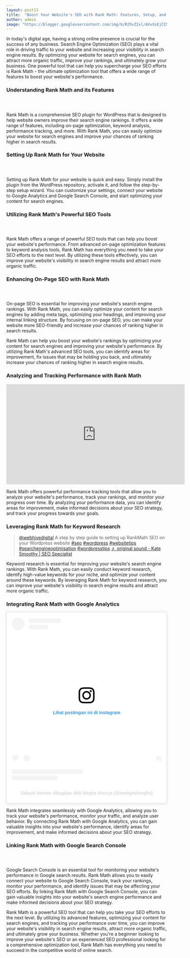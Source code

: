 ```yaml
---
layout: post13
title:  "Boost Your Website's SEO with Rank Math: Features, Setup, and Tools"
author: admin
image: "https://blogger.googleusercontent.com/img/b/R29vZ2xl/AVvXsEjCCM-Qou6XSlSEfL5AiPG7o2BVaUbp8PIJkIqrdjaHAg3e9bna0nUVBeoBt9hmDe4eYWN1vuJlG1nov4wyBkzDcNH9JGF6e9F6mLHBwNy9CZwIN90TsTYitM-yudYO6gBl12rOHAEstMbJkYVKdD67oN_cMxMJ7T8n-DWYLpTuYpcgQ7yOiELK6I031S5g/s1600/20240503_202055.jpg"
---
```







<p>In today's digital age, having a strong online presence is crucial for the success of any business. Search Engine Optimization (SEO) plays a vital role in driving traffic to your website and increasing your visibility in search engine results. By optimizing your website for search engines, you can attract more organic traffic, improve your rankings, and ultimately grow your business. One powerful tool that can help you supercharge your SEO efforts is Rank Math - the ultimate optimization tool that offers a wide range of features to boost your website's performance.</p>
<h3>Understanding Rank Math and its Features</h3>

<div class="separator" style="clear: both;"><a href="https://blogger.googleusercontent.com/img/b/R29vZ2xl/AVvXsEhW_C1tEvV_OJokLWyuiLmtUC4an4dV4lqcNYjhkTcCu49eFrWfsnFkkliiltBIMZpwjzl0KbNrDAMPO3iaUVyMos2I5netTxrNV3CSaK2GS_m50TaR9wlG5glZhEf1myDLpnACHQyZ1b-We5nvE6kDk-OPxqQE8npWw9Rh0smjgdbXRTezf3sL3heB1T7E/s1600/20240503_202119.jpg" style="display: block; padding: 1em 0; text-align: center; "><img alt="" border="0" data-original-height="374" data-original-width="665" src="https://blogger.googleusercontent.com/img/b/R29vZ2xl/AVvXsEhW_C1tEvV_OJokLWyuiLmtUC4an4dV4lqcNYjhkTcCu49eFrWfsnFkkliiltBIMZpwjzl0KbNrDAMPO3iaUVyMos2I5netTxrNV3CSaK2GS_m50TaR9wlG5glZhEf1myDLpnACHQyZ1b-We5nvE6kDk-OPxqQE8npWw9Rh0smjgdbXRTezf3sL3heB1T7E/s1600/20240503_202119.jpg"/></a></div>
<p>Rank Math is a comprehensive SEO plugin for WordPress that is designed to help website owners improve their search engine rankings. It offers a wide range of features, including on-page optimization, keyword analysis, performance tracking, and more. With Rank Math, you can easily optimize your website for search engines and improve your chances of ranking higher in search results.</p>
<h3>Setting Up Rank Math for Your Website</h3>
<div class="separator" style="clear: both;"><a href="https://blogger.googleusercontent.com/img/b/R29vZ2xl/AVvXsEhtPTJYshEi21fFh9hI1Nj-P_1ra-XZVra1OHIcEL3rv4jWN2M4hypMGROMt_t9pAuR012tNZ7j9tCqv0xWegqS8Yr46oWLprIxNIOAzn5s_-EnZkFxLecpKLz3YLuMQB8-tF-6YQc_X1FYPXqmE_DL7qpITP7YvNinR4xtEUJMiThMtd_42QFH9UeSy5ZC/s1600/20240503_202019.png" style="display: block; padding: 1em 0; text-align: center; "><img alt="" border="0" data-original-height="484" data-original-width="861" src="https://blogger.googleusercontent.com/img/b/R29vZ2xl/AVvXsEhtPTJYshEi21fFh9hI1Nj-P_1ra-XZVra1OHIcEL3rv4jWN2M4hypMGROMt_t9pAuR012tNZ7j9tCqv0xWegqS8Yr46oWLprIxNIOAzn5s_-EnZkFxLecpKLz3YLuMQB8-tF-6YQc_X1FYPXqmE_DL7qpITP7YvNinR4xtEUJMiThMtd_42QFH9UeSy5ZC/s1600/20240503_202019.png"/></a></div>
<p>Setting up Rank Math for your website is quick and easy. Simply install the plugin from the WordPress repository, activate it, and follow the step-by-step setup wizard. You can customize your settings, connect your website to Google Analytics and Google Search Console, and start optimizing your content for search engines.</p>
<h3>Utilizing Rank Math's Powerful SEO Tools</h3>
<div class="separator" style="clear: both;"><a href="https://blogger.googleusercontent.com/img/b/R29vZ2xl/AVvXsEjN7X_2zaSORQRqEMw36_Q8g67RinNVGdT4Q2O1xyR-N9Endl4nxg699nhCQwhFVqi196lJT_oSjMxF3DykmP4Y0oW-6geQ_mSMAYRJ64d1yoqPl3aps3YAhbmoV7jI-WfNEair1n9wn3hyphenhyphen9l5uuGGAAMYr2_4C4H3oWZvr56E-Ebiuy0dLp7t3e11ojind/s1600/20240503_201945.png" style="display: block; padding: 1em 0; text-align: center; "><img alt="" border="0" data-original-height="269" data-original-width="478" src="https://blogger.googleusercontent.com/img/b/R29vZ2xl/AVvXsEjN7X_2zaSORQRqEMw36_Q8g67RinNVGdT4Q2O1xyR-N9Endl4nxg699nhCQwhFVqi196lJT_oSjMxF3DykmP4Y0oW-6geQ_mSMAYRJ64d1yoqPl3aps3YAhbmoV7jI-WfNEair1n9wn3hyphenhyphen9l5uuGGAAMYr2_4C4H3oWZvr56E-Ebiuy0dLp7t3e11ojind/s1600/20240503_201945.png"/></a></div>
<p>Rank Math offers a range of powerful SEO tools that can help you boost your website's performance. From advanced on-page optimization features to keyword analysis tools, Rank Math has everything you need to take your SEO efforts to the next level. By utilizing these tools effectively, you can improve your website's visibility in search engine results and attract more organic traffic.</p>
<h3>Enhancing On-Page SEO with Rank Math</h3>

<div class="separator" style="clear: both;"><a href="https://blogger.googleusercontent.com/img/b/R29vZ2xl/AVvXsEhEGltZcXMu0jq6IpK23KNq7UaCrXN5ehWD6ZbFfTInQbmqefBThojQbOuSHhZtLpsw9SxeyGzfg_G_4X8UluE8wXMwj-0_EEYVqydTOORcPKWcvs28U9UtJbM5uGLv81OH-OP09obWLjH2WFgfukF7ifZIDkgTA8h9GSoUHc_erxBQgteP6DfvIWGp5hTN/s1600/20240503_201857.jpg" style="display: block; padding: 1em 0; text-align: center; "><img alt="" border="0" data-original-height="312" data-original-width="554" src="https://blogger.googleusercontent.com/img/b/R29vZ2xl/AVvXsEhEGltZcXMu0jq6IpK23KNq7UaCrXN5ehWD6ZbFfTInQbmqefBThojQbOuSHhZtLpsw9SxeyGzfg_G_4X8UluE8wXMwj-0_EEYVqydTOORcPKWcvs28U9UtJbM5uGLv81OH-OP09obWLjH2WFgfukF7ifZIDkgTA8h9GSoUHc_erxBQgteP6DfvIWGp5hTN/s1600/20240503_201857.jpg"/></a></div>
<p>On-page SEO is essential for improving your website's search engine rankings. With Rank Math, you can easily optimize your content for search engines by adding meta tags, optimizing your headings, and improving your internal linking structure. By focusing on on-page SEO, you can make your website more SEO-friendly and increase your chances of ranking higher in search results.</p>


<p>Rank Math can help you boost your website's rankings by optimizing your content for search engines and improving your website's performance. By utilizing Rank Math's advanced SEO tools, you can identify areas for improvement, fix issues that may be holding you back, and ultimately increase your chances of ranking higher in search engine results.</p>
<h3>Analyzing and Tracking Performance with Rank Math</h3>
<iframe src="https://www.facebook.com/plugins/video.php?height=314&href=https%3A%2F%2Fweb.facebook.com%2Ftraffictail%2Fvideos%2F589096319426004%2F&show_text=false&width=560&t=0" width="560" height="314" style="border:none;overflow:hidden" scrolling="no" frameborder="0" allowfullscreen="true" allow="autoplay; clipboard-write; encrypted-media; picture-in-picture; web-share" allowFullScreen="true"></iframe>

<p>Rank Math offers powerful performance tracking tools that allow you to analyze your website's performance, track your rankings, and monitor your progress over time. By analyzing your performance data, you can identify areas for improvement, make informed decisions about your SEO strategy, and track your progress towards your goals.</p>
<h3>Leveraging Rank Math for Keyword Research</h3>
<blockquote class="tiktok-embed" cite="https://www.tiktok.com/@webhivedigital/video/7122102457408195845" data-video-id="7122102457408195845" style="max-width: 605px;min-width: 325px;" > <section> <a target="_blank" title="@webhivedigital" href="https://www.tiktok.com/@webhivedigital?refer=embed">@webhivedigital</a> A step by step guide to setting up RankMath SEO on your Wordpress website <a title="seo" target="_blank" href="https://www.tiktok.com/tag/seo?refer=embed">#seo</a> <a title="wordpress" target="_blank" href="https://www.tiktok.com/tag/wordpress?refer=embed">#wordpress</a> <a title="websitetips" target="_blank" href="https://www.tiktok.com/tag/websitetips?refer=embed">#websitetips</a> <a title="searchengineoptimisation" target="_blank" href="https://www.tiktok.com/tag/searchengineoptimisation?refer=embed">#searchengineoptimisation</a> <a title="wordpresstips" target="_blank" href="https://www.tiktok.com/tag/wordpresstips?refer=embed">#wordpresstips</a> <a target="_blank" title="♬ original sound - Kate Smoothy | SEO Specialist" href="https://www.tiktok.com/music/original-sound-7122102458645482246?refer=embed">♬ original sound - Kate Smoothy | SEO Specialist</a> </section> </blockquote> <script async src="https://www.tiktok.com/embed.js"></script>
<p>Keyword research is essential for improving your website's search engine rankings. With Rank Math, you can easily conduct keyword research, identify high-value keywords for your niche, and optimize your content around these keywords. By leveraging Rank Math for keyword research, you can improve your website's visibility in search engine results and attract more organic traffic.</p>
<h3>Integrating Rank Math with Google Analytics</h3>
<blockquote class="instagram-media" data-instgrm-captioned data-instgrm-permalink="https://www.instagram.com/reel/C4lDoisCWiJ/?utm_source=ig_embed&amp;utm_campaign=loading" data-instgrm-version="14" style=" background:#FFF; border:0; border-radius:3px; box-shadow:0 0 1px 0 rgba(0,0,0,0.5),0 1px 10px 0 rgba(0,0,0,0.15); margin: 1px; max-width:540px; min-width:326px; padding:0; width:99.375%; width:-webkit-calc(100% - 2px); width:calc(100% - 2px);"><div style="padding:16px;"> <a href="https://www.instagram.com/reel/C4lDoisCWiJ/?utm_source=ig_embed&amp;utm_campaign=loading" style=" background:#FFFFFF; line-height:0; padding:0 0; text-align:center; text-decoration:none; width:100%;" target="_blank"> <div style=" display: flex; flex-direction: row; align-items: center;"> <div style="background-color: #F4F4F4; border-radius: 50%; flex-grow: 0; height: 40px; margin-right: 14px; width: 40px;"></div> <div style="display: flex; flex-direction: column; flex-grow: 1; justify-content: center;"> <div style=" background-color: #F4F4F4; border-radius: 4px; flex-grow: 0; height: 14px; margin-bottom: 6px; width: 100px;"></div> <div style=" background-color: #F4F4F4; border-radius: 4px; flex-grow: 0; height: 14px; width: 60px;"></div></div></div><div style="padding: 19% 0;"></div> <div style="display:block; height:50px; margin:0 auto 12px; width:50px;"><svg width="50px" height="50px" viewBox="0 0 60 60" version="1.1" xmlns="https://www.w3.org/2000/svg" xmlns:xlink="https://www.w3.org/1999/xlink"><g stroke="none" stroke-width="1" fill="none" fill-rule="evenodd"><g transform="translate(-511.000000, -20.000000)" fill="#000000"><g><path d="M556.869,30.41 C554.814,30.41 553.148,32.076 553.148,34.131 C553.148,36.186 554.814,37.852 556.869,37.852 C558.924,37.852 560.59,36.186 560.59,34.131 C560.59,32.076 558.924,30.41 556.869,30.41 M541,60.657 C535.114,60.657 530.342,55.887 530.342,50 C530.342,44.114 535.114,39.342 541,39.342 C546.887,39.342 551.658,44.114 551.658,50 C551.658,55.887 546.887,60.657 541,60.657 M541,33.886 C532.1,33.886 524.886,41.1 524.886,50 C524.886,58.899 532.1,66.113 541,66.113 C549.9,66.113 557.115,58.899 557.115,50 C557.115,41.1 549.9,33.886 541,33.886 M565.378,62.101 C565.244,65.022 564.756,66.606 564.346,67.663 C563.803,69.06 563.154,70.057 562.106,71.106 C561.058,72.155 560.06,72.803 558.662,73.347 C557.607,73.757 556.021,74.244 553.102,74.378 C549.944,74.521 548.997,74.552 541,74.552 C533.003,74.552 532.056,74.521 528.898,74.378 C525.979,74.244 524.393,73.757 523.338,73.347 C521.94,72.803 520.942,72.155 519.894,71.106 C518.846,70.057 518.197,69.06 517.654,67.663 C517.244,66.606 516.755,65.022 516.623,62.101 C516.479,58.943 516.448,57.996 516.448,50 C516.448,42.003 516.479,41.056 516.623,37.899 C516.755,34.978 517.244,33.391 517.654,32.338 C518.197,30.938 518.846,29.942 519.894,28.894 C520.942,27.846 521.94,27.196 523.338,26.654 C524.393,26.244 525.979,25.756 528.898,25.623 C532.057,25.479 533.004,25.448 541,25.448 C548.997,25.448 549.943,25.479 553.102,25.623 C556.021,25.756 557.607,26.244 558.662,26.654 C560.06,27.196 561.058,27.846 562.106,28.894 C563.154,29.942 563.803,30.938 564.346,32.338 C564.756,33.391 565.244,34.978 565.378,37.899 C565.522,41.056 565.552,42.003 565.552,50 C565.552,57.996 565.522,58.943 565.378,62.101 M570.82,37.631 C570.674,34.438 570.167,32.258 569.425,30.349 C568.659,28.377 567.633,26.702 565.965,25.035 C564.297,23.368 562.623,22.342 560.652,21.575 C558.743,20.834 556.562,20.326 553.369,20.18 C550.169,20.033 549.148,20 541,20 C532.853,20 531.831,20.033 528.631,20.18 C525.438,20.326 523.257,20.834 521.349,21.575 C519.376,22.342 517.703,23.368 516.035,25.035 C514.368,26.702 513.342,28.377 512.574,30.349 C511.834,32.258 511.326,34.438 511.181,37.631 C511.035,40.831 511,41.851 511,50 C511,58.147 511.035,59.17 511.181,62.369 C511.326,65.562 511.834,67.743 512.574,69.651 C513.342,71.625 514.368,73.296 516.035,74.965 C517.703,76.634 519.376,77.658 521.349,78.425 C523.257,79.167 525.438,79.673 528.631,79.82 C531.831,79.965 532.853,80.001 541,80.001 C549.148,80.001 550.169,79.965 553.369,79.82 C556.562,79.673 558.743,79.167 560.652,78.425 C562.623,77.658 564.297,76.634 565.965,74.965 C567.633,73.296 568.659,71.625 569.425,69.651 C570.167,67.743 570.674,65.562 570.82,62.369 C570.966,59.17 571,58.147 571,50 C571,41.851 570.966,40.831 570.82,37.631"></path></g></g></g></svg></div><div style="padding-top: 8px;"> <div style=" color:#3897f0; font-family:Arial,sans-serif; font-size:14px; font-style:normal; font-weight:550; line-height:18px;">Lihat postingan ini di Instagram</div></div><div style="padding: 12.5% 0;"></div> <div style="display: flex; flex-direction: row; margin-bottom: 14px; align-items: center;"><div> <div style="background-color: #F4F4F4; border-radius: 50%; height: 12.5px; width: 12.5px; transform: translateX(0px) translateY(7px);"></div> <div style="background-color: #F4F4F4; height: 12.5px; transform: rotate(-45deg) translateX(3px) translateY(1px); width: 12.5px; flex-grow: 0; margin-right: 14px; margin-left: 2px;"></div> <div style="background-color: #F4F4F4; border-radius: 50%; height: 12.5px; width: 12.5px; transform: translateX(9px) translateY(-18px);"></div></div><div style="margin-left: 8px;"> <div style=" background-color: #F4F4F4; border-radius: 50%; flex-grow: 0; height: 20px; width: 20px;"></div> <div style=" width: 0; height: 0; border-top: 2px solid transparent; border-left: 6px solid #f4f4f4; border-bottom: 2px solid transparent; transform: translateX(16px) translateY(-4px) rotate(30deg)"></div></div><div style="margin-left: auto;"> <div style=" width: 0px; border-top: 8px solid #F4F4F4; border-right: 8px solid transparent; transform: translateY(16px);"></div> <div style=" background-color: #F4F4F4; flex-grow: 0; height: 12px; width: 16px; transform: translateY(-4px);"></div> <div style=" width: 0; height: 0; border-top: 8px solid #F4F4F4; border-left: 8px solid transparent; transform: translateY(-4px) translateX(8px);"></div></div></div> <div style="display: flex; flex-direction: column; flex-grow: 1; justify-content: center; margin-bottom: 24px;"> <div style=" background-color: #F4F4F4; border-radius: 4px; flex-grow: 0; height: 14px; margin-bottom: 6px; width: 224px;"></div> <div style=" background-color: #F4F4F4; border-radius: 4px; flex-grow: 0; height: 14px; width: 144px;"></div></div></a><p style=" color:#c9c8cd; font-family:Arial,sans-serif; font-size:14px; line-height:17px; margin-bottom:0; margin-top:8px; overflow:hidden; padding:8px 0 7px; text-align:center; text-overflow:ellipsis; white-space:nowrap;"><a href="https://www.instagram.com/reel/C4lDoisCWiJ/?utm_source=ig_embed&amp;utm_campaign=loading" style=" color:#c9c8cd; font-family:Arial,sans-serif; font-size:14px; font-style:normal; font-weight:normal; line-height:17px; text-decoration:none;" target="_blank">Sebuah kiriman dibagikan oleh Megha Mourya (@medigitalmegha)</a></p></div></blockquote> <script async src="//www.instagram.com/embed.js"></script>
<p>Rank Math integrates seamlessly with Google Analytics, allowing you to track your website's performance, monitor your traffic, and analyze user behavior. By connecting Rank Math with Google Analytics, you can gain valuable insights into your website's performance, identify areas for improvement, and make informed decisions about your SEO strategy.</p>
<h3>Linking Rank Math with Google Search Console</h3>
<div class="separator" style="clear: both;"><a href="https://blogger.googleusercontent.com/img/b/R29vZ2xl/AVvXsEhHyMNmTBak1JnhgidB3S6rOcsCiRmSLRqstO514Dtkvm_8nEYgRrpia2l7iE3XI3_BqLbi042-cn9LYBXJL7caPazWP-ESYUFBx82Ug7xYTs0STeTmCfd2cKnqy3uWwfABEq7A_QwCb9AIxiN6MkG2-qmSdSRi4QPEipuUFxd8spnMzCm7wxd5qELOiwWR/s1600/seo-analyzer.gif" style="display: block; padding: 1em 0; text-align: center; "><img alt="" border="0" data-original-height="634" data-original-width="1438" src="https://blogger.googleusercontent.com/img/b/R29vZ2xl/AVvXsEhHyMNmTBak1JnhgidB3S6rOcsCiRmSLRqstO514Dtkvm_8nEYgRrpia2l7iE3XI3_BqLbi042-cn9LYBXJL7caPazWP-ESYUFBx82Ug7xYTs0STeTmCfd2cKnqy3uWwfABEq7A_QwCb9AIxiN6MkG2-qmSdSRi4QPEipuUFxd8spnMzCm7wxd5qELOiwWR/s1600/seo-analyzer.gif"/></a></div>
<p>Google Search Console is an essential tool for monitoring your website's performance in Google search results. Rank Math allows you to easily connect your website to Google Search Console, track your rankings, monitor your performance, and identify issues that may be affecting your SEO efforts. By linking Rank Math with Google Search Console, you can gain valuable insights into your website's search engine performance and make informed decisions about your SEO strategy.</p>
<p>Rank Math is a powerful SEO tool that can help you take your SEO efforts to the next level. By utilizing its advanced features, optimizing your content for search engines, and tracking your performance over time, you can improve your website's visibility in search engine results, attract more organic traffic, and ultimately grow your business. Whether you're a beginner looking to improve your website's SEO or an experienced SEO professional looking for a comprehensive optimization tool, Rank Math has everything you need to succeed in the competitive world of online search.</p>









